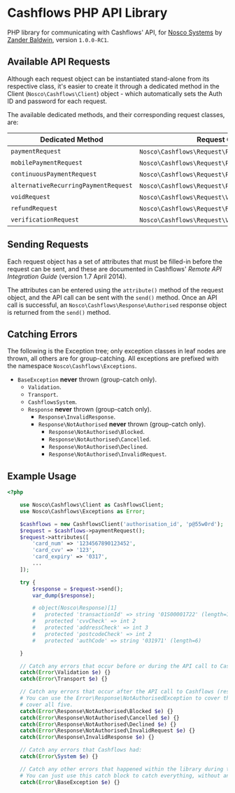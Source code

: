 Cashflows PHP API Library
=========================

PHP library for communicating with Cashflows' API, for [Nosco Systems](https://noscosystems.com) by [Zander Baldwin](https://github.com/mynameiszanders), version `1.0.0-RC1`.

Available API Requests
----------------------

Although each request object can be instantiated stand-alone from its respective class, it's easier to create it through
a dedicated method in the Client (`Nosco\Cashflows\Client`) object - which automatically sets the Auth ID and password
for each request.

The available dedicated methods, and their corresponding request classes, are:

| Dedicated Method                       | Request Object Class                                                        |
|----------------------------------------|-----------------------------------------------------------------------------|
|`paymentRequest`                        | `Nosco\Cashflows\Request\Payment`.                                          |
|`mobilePaymentRequest`                  | `Nosco\Cashflows\Request\Payment\Mobile`.                                   |
|`continuousPaymentRequest`              | `Nosco\Cashflows\Request\Payment\Continuous`.                               |
|`alternativeRecurringPaymentRequest`    | `Nosco\Cashflows\Request\Payment\AlternativeRecurring`.                     |
|`voidRequest`                           | `Nosco\Cashflows\Request\Void`.                                             |
|`refundRequest`                         | `Nosco\Cashflows\Request\Refund`.                                           |
|`verificationRequest`                   | `Nosco\Cashflows\Request\Verification`.                                     |

Sending Requests
----------------

Each request object has a set of attributes that must be filled-in before the request can be sent, and these are
documented in Cashflows' *Remote API Integration Guide* (version 1.7 April 2014).

The attributes can be entered using the `attribute()` method of the request object, and the API call can be sent with
the `send()` method. Once an API call is successful, an `Nosco\Cashflows\Response\Authorised` response object is
returned from the `send()` method.

Catching Errors
---------------

The following is the Exception tree; only exception classes in leaf nodes are thrown, all others are for group-catching.
All exceptions are prefixed with the namespace `Nosco\Cashflows\Exceptions`.

- `BaseException` **never** thrown (group-catch only).
  - `Validation`.
  - `Transport`.
  - `CashflowsSystem`.
  - `Response` **never** thrown (group-catch only).
    - `Response\InvalidResponse`.
    - `Response\NotAuthorised` **never** thrown (group-catch only).
      - `Response\NotAuthorised\Blocked`.
      - `Response\NotAuthorised\Cancelled`.
      - `Response\NotAuthorised\Declined`.
      - `Response\NotAuthorised\InvalidRequest`.

Example Usage
-------------

```php
<?php

    use Nosco\Cashflows\Client as CashflowsClient;
    use Nosco\Cashflows\Exceptions as Error;

    $cashflows = new CashflowsClient('authorisation_id', 'p@55w0rd');
    $request = $cashflows->paymentRequest();
    $request->attributes([
        'card_num' => '1234567890123452',
        'card_cvv' => '123',
        'card_expiry' => '0317',
        ...
    ]);

    try {
        $response = $request->send();
        var_dump($response);

        # object(Nosco\Response)[1]
        #   protected 'transactionId' => string '01S00001722' (length=11)
        #   protected 'cvvCheck' => int 2
        #   protected 'addressCheck' => int 3
        #   protected 'postcodeCheck' => int 2
        #   protected 'authCode' => string '031971' (length=6)

    }

    // Catch any errors that occur before or during the API call to Cashflows (request exceptions):
    catch(Error\Validation $e) {}
    catch(Error\Transport $e) {}

    // Catch any errors that occur after the API call to Cashflows (response exceptions):
    # You can use the Error\Response\NotAuthorisedException to cover the first four, or Error\ResponseException to
    # cover all five.
    catch(Error\Response\NotAuthorised\Blocked $e) {}
    catch(Error\Response\NotAuthorised\Cancelled $e) {}
    catch(Error\Response\NotAuthorised\Declined $e) {}
    catch(Error\Response\NotAuthorised\InvalidRequest $e) {}
    catch(Error\Response\InvalidResponse $e) {}

    // Catch any errors that Cashflows had:
    catch(Error\System $e) {}

    // Catch any other errors that happened within the library during the API call:
    # You can just use this catch block to catch everything, without any of the above catch blocks.
    catch(Error\BaseException $e) {}
```
